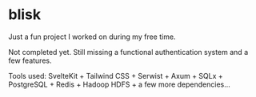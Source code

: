 # blisk

Just a fun project I worked on during my free time.

Not completed yet. Still missing a functional authentication system and a few features.

Tools used: SvelteKit + Tailwind CSS + Serwist + Axum + SQLx + PostgreSQL + Redis + Hadoop HDFS + a few more dependencies...